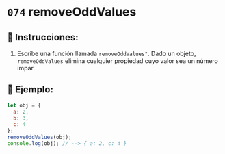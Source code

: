 # `074` removeOddValues

## 📝 Instrucciones:

1. Escribe una función llamada `removeOddValues"`. Dado un objeto, `removeOddValues` elimina cualquier propiedad cuyo valor sea un número impar.

## 📎 Ejemplo:

```Javascript
let obj = {
  a: 2,
  b: 3,
  c: 4
};
removeOddValues(obj);
console.log(obj); // --> { a: 2, c: 4 }
```
